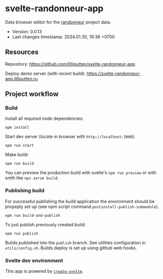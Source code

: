 <!--
@since 2023.12.23, 16:55
@changed 2024.01.30, 19:29
-->

# svelte-randonneur-app

Data browser editor for the [randonneur](https://github.com/brightway-lca/randonneur) project data.

- Version: 0.0.13
- Last changes timestamp: 2024.01.30, 19:36 +0700

## Resources

Repository: https://github.com/lilliputten/svelte-randonneur-app

Deploy demo server (with recent build): https://svelte-randonneur-app.lilliputten.ru


## Project workflow


### Build

Install all required node dependencies:

```
npm install
```

Start dev server (locate in browser with `http://localhost:3000`):

```
npm run start
```

Make build:

```
npm run build
```

You can preview the production build with svelte's `npm run preview` or with smth like `npx serve build`.


### Publishing build

For successful publishing the build application the environment should be
propeply set up (see npm script command `postinstall-publish-submodule`).

```
npm run build-and-publish
```

To just publish previously created build:

```
npm run publish
```

Builds published into the `publish` branch. See utilities configuration in
`utils/config.sh`. Builds deploy is set up using github web hooks.


### Svelte dev environment

This app is powered by [`create-svelte`](https://github.com/sveltejs/kit/tree/main/packages/create-svelte).

